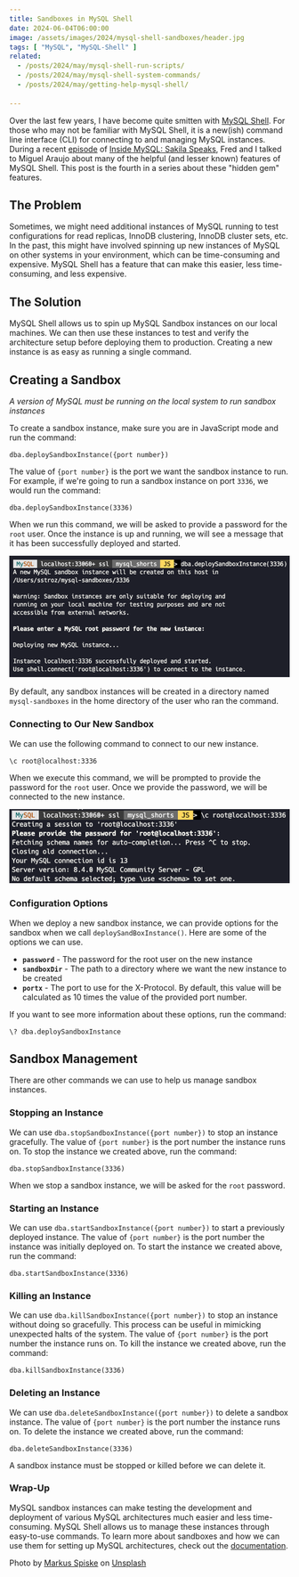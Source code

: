 ```yaml
---
title: Sandboxes in MySQL Shell
date: 2024-06-04T06:00:00
image: /assets/images/2024/mysql-shell-sandboxes/header.jpg
tags: [ "MySQL", "MySQL-Shell" ]
related:
  - /posts/2024/may/mysql-shell-run-scripts/
  - /posts/2024/may/mysql-shell-system-commands/
  - /posts/2024/may/getting-help-mysql-shell/

---
```


Over the last few years, I have become quite smitten with [MySQL Shell](https://dev.mysql.com/doc/mysql-shell/8.0/en/). For those who may not be familiar with MySQL Shell, it is a new(ish) command line interface (CLI) for connecting to and managing MySQL instances. During a recent [episode](https://insidemysql.libsyn.com/mysql-shell-does-all-the-things) of [Inside MySQL: Sakila Speaks](https://insidemysql.libsyn.com/), Fred and I talked to Miguel Araujo about many of the helpful (and lesser known) features of MySQL Shell. This post is the fourth in a series about these "hidden gem" features.

## The Problem

Sometimes, we might need additional instances of MySQL running to test configurations for read replicas, InnoDB clustering, InnoDB cluster sets, etc. In the past, this might have involved spinning up new instances of MySQL on other systems in your environment, which can be time-consuming and expensive. MySQL Shell has a feature that can make this easier, less time-consuming, and less expensive.

## The Solution

MySQL Shell allows us to spin up MySQL Sandbox instances on our local machines. We can then use these instances to test and verify the architecture setup before deploying them to production. Creating a new instance is as easy as running a single command.

## Creating a Sandbox

*A version of MySQL must be running on the local system to run sandbox instances*

To create a sandbox instance, make sure you are in JavaScript mode and run the command:

```shell
dba.deploySandboxInstance({port number})
```

The value of `{port number}` is the port we want the sandbox instance to run. For example, if we're going to run a sandbox instance on port `3336`, we would run the command:

```shell
dba.deploySandboxInstance(3336)
```

When we run this command, we will be asked to provide a password for the `root` user. Once the instance is up and running, we will see a message that it has been successfully deployed and started.

![Messages from creating a sandbox instance](/assets/images/2024/mysql-shell-sandboxes/img_01.png)

By default, any sandbox instances will be created in a directory named `mysql-sandboxes` in the home directory of the user who ran the command.

### Connecting to Our New Sandbox

We can use the following command to connect to our new instance.

```shell
\c root@localhost:3336
```

When we execute this command, we will be prompted to provide the password for the `root` user. Once we provide the password, we will be connected to the new instance.

![Connecting to the new sandbox instance](/assets/images/2024/mysql-shell-sandboxes/img_02.png)

### Configuration Options

When we deploy a new sandbox instance, we can provide options for the sandbox when we call `deploySandBoxInstance()`. Here are some of the options we can use.

* **`password`** - The password for the root user on the new instance
* **`sandboxDir`** - The path to a directory where we want the new instance to be created
* **`portx`** - The port to use for the X-Protocol. By default, this value will be calculated as 10 times the value of the provided port number.

If you want to see more information about these options, run the command:

```shell
\? dba.deploySandboxInstance
```

## Sandbox Management

There are other commands we can use to help us manage sandbox instances.

### Stopping an Instance

We can use `dba.stopSandboxInstance({port number})` to stop an instance gracefully. The value of `{port number}` is the port number the instance runs on. To stop the instance we created above, run the command:

```shell
dba.stopSandboxInstance(3336)
```

When we stop a sandbox instance, we will be asked for the `root` password.

### Starting an Instance

We can use `dba.startSandboxInstance({port number})` to start a previously deployed instance. The value of `{port number}` is the port number the instance was initially deployed on. To start the instance we created above, run the command:

```shell
dba.startSandboxInstance(3336)
```

### Killing an Instance

We can use `dba.killSandboxInstance({port number})` to stop an instance without doing so gracefully. This process can be useful in mimicking unexpected halts of the system. The value of `{port number}` is the port number the instance runs on. To kill the instance we created above, run the command:

```shell
dba.killSandboxInstance(3336)
```

### Deleting an Instance

We can use `dba.deleteSandboxInstance({port number})` to delete a sandbox instance. The value of `{port number}` is the port number the instance runs on. To delete the instance we created above, run the command:

```shell
dba.deleteSandboxInstance(3336)
```

A sandbox instance must be stopped or killed before we can delete it.

### Wrap-Up

MySQL sandbox instances can make testing the development and deployment of various MySQL architectures much easier and less time-consuming. MySQL Shell allows us to manage these instances through easy-to-use commands. To learn more about sandboxes and how we can use them for setting up MySQL architectures, check out the [documentation](https://dev.mysql.com/doc/mysql-shell/8.0/en/admin-api-sandboxes.html).

Photo by <a href="https://unsplash.com/@markusspiske?utm_content=creditCopyText&utm_medium=referral&utm_source=unsplash">Markus Spiske</a> on <a href="https://unsplash.com/photos/green-and-black-tractor-toy-KU3lOAiP-tQ?utm_content=creditCopyText&utm_medium=referral&utm_source=unsplash">Unsplash</a>
  